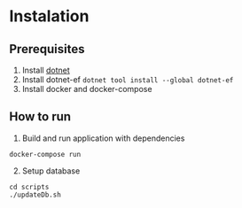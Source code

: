 # Instalation

## Prerequisites

1. Install [dotnet](https://dotnet.microsoft.com/en-us/download)
2. Install dotnet-ef
```dotnet tool install --global dotnet-ef```
3. Install docker and docker-compose

## How to run

1. Build and run application with dependencies
```
docker-compose run
```
2. Setup database
```
cd scripts
./updateDb.sh
```
